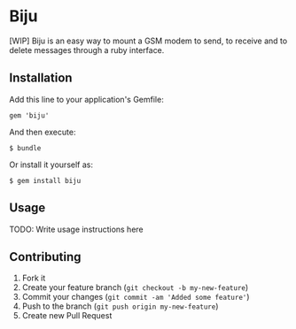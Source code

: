 # Biju

[WIP] Biju is an easy way to mount a GSM modem to send, to receive and to delete messages through a ruby interface.

## Installation

Add this line to your application's Gemfile:

    gem 'biju'

And then execute:

    $ bundle

Or install it yourself as:

    $ gem install biju

## Usage

TODO: Write usage instructions here

## Contributing

1. Fork it
2. Create your feature branch (`git checkout -b my-new-feature`)
3. Commit your changes (`git commit -am 'Added some feature'`)
4. Push to the branch (`git push origin my-new-feature`)
5. Create new Pull Request
